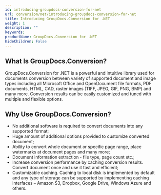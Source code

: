 ```yaml
---
id: introducing-groupdocs-conversion-for-net
url: conversion/net/introducing-groupdocs-conversion-for-net
title: Introducing GroupDocs.Conversion for .NET
weight: 1
description: ""
keywords: 
productName: GroupDocs.Conversion for .NET
hideChildren: False
---
```

## What Is GroupDocs.Conversion?

GroupDocs.Conversion for .NET is a powerful and intuitive library used for documents conversion between variety of supported document and image types including all Microsoft Office and OpenDocument file formats, PDF documents, HTML, CAD, raster images (TIFF, JPEG, GIF, PNG, BMP) and many more. Conversion results can be easily customized and tuned with multiple and flexible options.

## Why Use GroupDocs.Conversion?

*   No additional software is required to convert documents into any supported format;
*   Huge amount of additional options provided to customize converted document;
*   Ability to convert whole document or specific page range, place watermarks at document pages and many more;
*   Document information extraction - file type, page count etc.;
*   Increase conversion performance by caching conversion results. Convert document once and use it fast and efficient;
*   Customizable caching. Caching to local disk is implemented by default and any type of storage can be supported by implementing caching interfaces – Amazon S3, Dropbox, Google Drive, Windows Azure and others.
